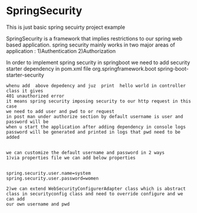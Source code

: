 # SpringSecurity


This is just basic spring secuirty project example

SpringSecurity is  a framework that implies restrictions to our spring web based application.
spring security mainly works in two major areas of application :
1)Authentication
2)Authorization


In order to implement spring security in springboot we need to add security starter dependency in pom.xml file
<dependency>
			<groupId>org.springframework.boot</groupId>
			<artifactId>spring-boot-starter-security</artifactId>
		</dependency>
    
    whenu add  above depedency and juz  print  hello world in controller class it gives 
    401 unauthorized error
    it means spring security imposing security to our http request in this case
    we need to add user and pwd to or request 
    in post man under authorize section by default username is user and password will be 
    when u start the application after adding dependency in console logs 
    password will be generated and printed in logs that pwd need to be added
    
    
    we can customize the default username and password in 2 ways 
    1)via properties file we can add below properties 
    
    
    spring.security.user.name=system
    spring.security.user.password=women
    
    2)we can extend WebSecurityConfigurerAdapter class which is abstract class in securityconfig class and need to override configure and we can add
    our own username and pwd
